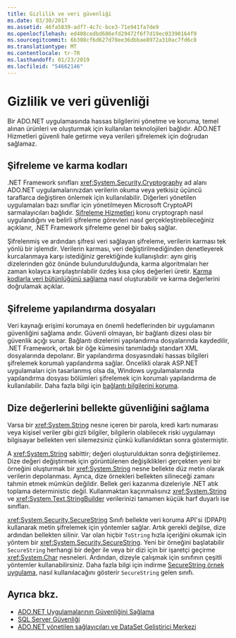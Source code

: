 ```yaml
---
title: Gizlilik ve veri güvenliği
ms.date: 03/30/2017
ms.assetid: 46fa5839-adf7-4c7c-bce3-71e941fa7de9
ms.openlocfilehash: ed408cedbd686efd29472f6f7d19ec03390164f9
ms.sourcegitcommit: 6b308cf6d627d78ee36dbbae8972a310ac7fd6c8
ms.translationtype: MT
ms.contentlocale: tr-TR
ms.lasthandoff: 01/23/2019
ms.locfileid: "54662146"
---
```

# <a name="privacy-and-data-security"></a>Gizlilik ve veri güvenliği
Bir ADO.NET uygulamasında hassas bilgilerini yönetme ve koruma, temel alınan ürünleri ve oluşturmak için kullanılan teknolojileri bağlıdır. ADO.NET Hizmetleri güvenli hale getirme veya verileri şifrelemek için doğrudan sağlamaz.  
  
## <a name="cryptography-and-hash-codes"></a>Şifreleme ve karma kodları  
 .NET Framework sınıfları <xref:System.Security.Cryptography> ad alanı ADO.NET uygulamalarınızdan verilerin okuma veya yetkisiz üçüncü taraflarca değiştiren önlemek için kullanılabilir. Diğerleri yönetilen uygulamaları bazı sınıflar için yönetilmeyen Microsoft CryptoAPI sarmalayıcıları bağlıdır. [Şifreleme Hizmetleri](../../../../docs/standard/security/cryptographic-services.md) konu cryptograph nasıl uygulandığını ve belirli şifreleme görevleri nasıl gerçekleştirebileceğiniz açıklanır, .NET Framework şifreleme genel bir bakış sağlar.  
  
 Şifrelenmiş ve ardından şifresi veri sağlayan şifreleme, verilerin karması tek yönlü bir işlemdir. Verilerin karması, veri değiştirilmediğinden denetleyerek kurcalanmaya karşı istediğiniz gerektiğinde kullanışlıdır: aynı giriş dizelerinden göz önünde bulundurulduğunda, karma algoritmaları her zaman kolayca karşılaştırılabilir özdeş kısa çıkış değerleri üretir. [Karma kodlarla veri bütünlüğünü sağlama](../../../../docs/standard/security/ensuring-data-integrity-with-hash-codes.md) nasıl oluşturabilir ve karma değerlerini doğrulamak açıklar.  
  
## <a name="encrypting-configuration-files"></a>Şifreleme yapılandırma dosyaları  
 Veri kaynağı erişimi korumaya en önemli hedeflerinden bir uygulamanın güvenliğini sağlama andır. Güvenli olmayan, bir bağlantı dizesi olası bir güvenlik açığı sunar. Bağlantı dizelerini yapılandırma dosyalarında kaydedilir, .NET Framework, ortak bir öğe kümesini tanımladığı standart XML dosyalarında depolanır. Bir yapılandırma dosyasındaki hassas bilgileri şifrelemek korumalı yapılandırma sağlar. Öncelikli olarak ASP.NET uygulamaları için tasarlanmış olsa da, Windows uygulamalarında yapılandırma dosyası bölümleri şifrelemek için korumalı yapılandırma de kullanılabilir. Daha fazla bilgi için [bağlantı bilgilerini koruma](../../../../docs/framework/data/adonet/protecting-connection-information.md).  
  
## <a name="securing-string-values-in-memory"></a>Dize değerlerini bellekte güvenliğini sağlama  
 Varsa bir <xref:System.String> nesne içeren bir parola, kredi kartı numarası veya kişisel veriler gibi gizli bilgiler, bilgilerin olabilecek riski uygulamayı bilgisayar bellekten veri silemezsiniz çünkü kullanıldıktan sonra göstermiştir.  
  
 A <xref:System.String> sabittir; değeri oluşturulduktan sonra değiştirilemez. Dize değeri değiştirmek için görüntülenen değişiklikleri gerçekten yeni bir örneğini oluşturmak bir <xref:System.String> nesne bellekte düz metin olarak verilerin depolanması. Ayrıca, dize örnekleri bellekten silineceği zamanı tahmin etmek mümkün değildir. Bellek geri kazanma dizeleriyle .NET atık toplama deterministic değil. Kullanmaktan kaçınmalısınız <xref:System.String> ve <xref:System.Text.StringBuilder> verilerinizi tamamen küçük harf duyarlı ise sınıfları.  
  
 <xref:System.Security.SecureString> Sınıfı bellekte veri koruma API'si (DPAPI) kullanarak metin şifrelemek için yöntemler sağlar. Artık gerekli değilse, dize ardından bellekten silinir. Var olan hiçbir `ToString` hızla içeriğini okumak için yöntem bir <xref:System.Security.SecureString>. Yeni bir örneğini başlatabilir `SecureString` herhangi bir değer ile veya bir dizi için bir işaretçi geçirme <xref:System.Char> nesneleri. Ardından, dizeyle çalışmak için sınıfının çeşitli yöntemler kullanabilirsiniz. Daha fazla bilgi için indirme [SecureString örnek uygulama](https://go.microsoft.com/fwlink/?LinkId=120418), nasıl kullanılacağını gösterir `SecureString` gelen sınıfı.  
  
## <a name="see-also"></a>Ayrıca bkz.
- [ADO.NET Uygulamalarının Güvenliğini Sağlama](../../../../docs/framework/data/adonet/securing-ado-net-applications.md)
- [SQL Server Güvenliği](../../../../docs/framework/data/adonet/sql/sql-server-security.md)
- [ADO.NET yönetilen sağlayıcıları ve DataSet Geliştirici Merkezi](https://go.microsoft.com/fwlink/?LinkId=217917)
